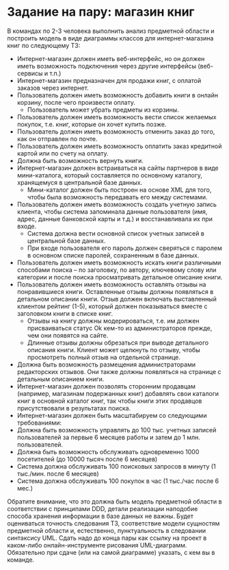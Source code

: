 # Задание на пару: магазин книг

В командах по 2-3 человека выполнить анализ предметной области и построить модель в виде диаграммы классов для интернет-магазина книг по следующему ТЗ:

- Интернет-магазин должен иметь веб-интерфейс, но он должен иметь возможность подключения через другие интерфейсы (веб-сервисы и т.п.)
- Интернет-магазин предназначен для продажи книг, с оплатой заказов через интернет.
- Пользователь должен иметь возможность добавить книги в онлайн корзину, после чего произвести оплату.
    - Пользователь может убрать предметы из корзины.
- Пользователь должен иметь возможность вести список желаемых покупок, т.е. книг, которые он хочет купить позже.
- Пользователь должен иметь возможность отменить заказ до того, как он отправлен по почте.
- Пользователь должен иметь возможность оплатить заказ кредитной картой или по счету на оплату.
- Должна быть возможность вернуть книги.
- Интернет-магазин должен встраиваться на сайты партнеров в виде мини-каталога, который составляется по основному каталогу, хранящемуся в центральной базе данных.
    - Мини-каталог должен быть построен на основе XML для того, чтобы была возможность передавать его между системами.
- Пользователь должен иметь возможность создать учетную запись клиента, чтобы система запоминала данные пользователя (имя, адрес, данные банковской карты и т.д.) и восстанавливала их при входе.
    - Система должна вести основной список учетных записей в центральной базе данных.
    - При входе пользователя его пароль должен сверяться с паролем в основном списке паролей, сохраненным в базе данных.
- Пользователь должен иметь возможность искать книги различными способами поиска – по заголовку, по автору, ключевому слову или категории и после поиска просматривать детальное описание книги.
- Пользователь должен иметь возможность оставлять отзывы на понравившиеся книги. Оставленные отзывы  должны появляться в детальном описании книги. Отзыв должен включать выставленный клиентом рейтинг (1-5), который должен показываться вместе с заголовком книги в списке книг.
    - Отзывы на книгу должны модерироваться, т.е. им должен присваиваться статус Ok кем-то из администраторов прежде, чем они появятся на сайте.
    - Длинные отзывы должны обрезаться при выводе детального описания книги. Клиент может щелкнуть по отзыву, чтобы просмотреть  полный отзыв на отдельной странице.
- Должна быть возможность размещения администраторами редакторских отзывов. Они также должны появляться на странице с детальным описанием книги.
- Интернет-магазин должен позволять сторонним продавцам (например, магазинам подержанных книг) добавлять свои каталоги книг в основной каталог книг, так чтобы книги этих продавцов присутствовали в результатах поиска.
- Интернет-магазин должен быть масштабируем со следующими требованиями:
- Должна быть возможность управлять до 100 тыс. учетных записей пользователей за первые 6 месяцев работы и затем до 1 млн. пользователей.
- Должна быть возможность обслуживать одновременно 1000 посетителей (до 10000 тысяч после 6 месяцев)
- Система должна обслуживать 100 поисковых запросов в минуту (1 тыс./мин. после 6 месяцев)
- Система должна обслуживать 100 покупок в час (1 тыс./час после 6 мес.)


Обратите внимание, что это должна быть модель предметной области в соответствии с принципами DDD, детали реализации наподобие способа хранения информации в базе данных не важны. Будет оцениваться точность следования ТЗ, соответствие модели сущностям предметной области и, естественно, пунктуальность в следовании синтаксису UML.
Сдать надо до конца пары как ссылку на проект в каком-либо онлайн-инструменте рисования UML-диаграмм. Обязательно при сдаче (или на самой диаграмме) указать, с кем вы в команде.
